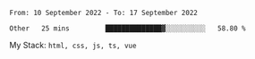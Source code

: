 <!--START_SECTION:waka-->

```text
From: 10 September 2022 - To: 17 September 2022

Other   25 mins         ██████████████▓░░░░░░░░░░   58.80 %
```

<!--END_SECTION:waka-->
My Stack: `html, css, js, ts, vue`
